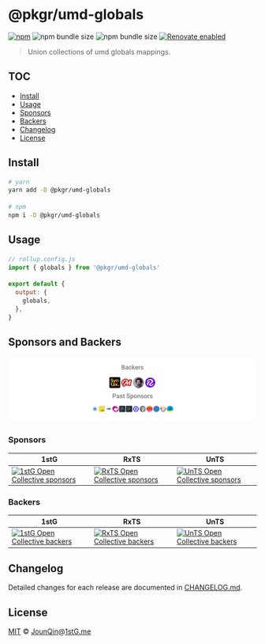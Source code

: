 # @pkgr/umd-globals

[![npm](https://img.shields.io/npm/v/@pkgr/umd-globals.svg)](https://www.npmjs.com/package/@pkgr/umd-globals)
![npm bundle size](https://img.shields.io/bundlephobia/min/@pkgr/umd-globals)
![npm bundle size](https://img.shields.io/bundlephobia/minzip/@pkgr/umd-globals)
[![Renovate enabled](https://img.shields.io/badge/renovate-enabled-brightgreen.svg)](https://renovatebot.com)

> Union collections of umd globals mappings.

## TOC <!-- omit in toc -->

- [Install](#install)
- [Usage](#usage)
- [Sponsors](#sponsors)
- [Backers](#backers)
- [Changelog](#changelog)
- [License](#license)

## Install

```sh
# yarn
yarn add -D @pkgr/umd-globals

# npm
npm i -D @pkgr/umd-globals
```

## Usage

```js
// rollup.config.js
import { globals } from '@pkgr/umd-globals'

export default {
  output: {
    globals,
  },
}
```

## Sponsors and Backers

[![Sponsors and Backers](https://raw.githubusercontent.com/1stG/static/master/sponsors.svg)](https://github.com/sponsors/JounQin)

### Sponsors

| 1stG                                                                                                                   | RxTS                                                                                                                   | UnTS                                                                                                                   |
| ---------------------------------------------------------------------------------------------------------------------- | ---------------------------------------------------------------------------------------------------------------------- | ---------------------------------------------------------------------------------------------------------------------- |
| [![1stG Open Collective sponsors](https://opencollective.com/1stG/organizations.svg)](https://opencollective.com/1stG) | [![RxTS Open Collective sponsors](https://opencollective.com/rxts/organizations.svg)](https://opencollective.com/rxts) | [![UnTS Open Collective sponsors](https://opencollective.com/unts/organizations.svg)](https://opencollective.com/unts) |

### Backers

| 1stG                                                                                                                | RxTS                                                                                                                | UnTS                                                                                                                |
| ------------------------------------------------------------------------------------------------------------------- | ------------------------------------------------------------------------------------------------------------------- | ------------------------------------------------------------------------------------------------------------------- |
| [![1stG Open Collective backers](https://opencollective.com/1stG/individuals.svg)](https://opencollective.com/1stG) | [![RxTS Open Collective backers](https://opencollective.com/rxts/individuals.svg)](https://opencollective.com/rxts) | [![UnTS Open Collective backers](https://opencollective.com/unts/individuals.svg)](https://opencollective.com/unts) |

## Changelog

Detailed changes for each release are documented in [CHANGELOG.md](./CHANGELOG.md).

## License

[MIT][] © [JounQin][]@[1stG.me][]

[1stG.me]: https://www.1stG.me
[JounQin]: https://github.com/JounQin
[MIT]: http://opensource.org/licenses/MIT
